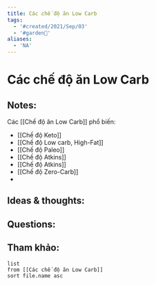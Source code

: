 ```yaml
---
title: Các chế độ ăn Low Carb
tags:
  - '#created/2021/Sep/03'
  - '#garden🏡'
aliases:
  - 'NA'
---
```

# Các chế độ ăn Low Carb

## Notes:
Các [[Chế độ ăn Low Carb]] phổ biến:
- [[Chế độ Keto]]
- [[Chế độ Low carb, High-Fat]]
- [[Chế độ Paleo]]
- [[Chế độ Atkins]]
- [[Chế độ Atkins]]
- [[Chế độ Zero-Carb]]
- 

## Ideas & thoughts:

## Questions:


## Tham khảo:
```dataview
list
from [[Các chế độ ăn Low Carb]]
sort file.name asc
```